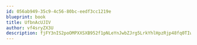 ```yaml
---
id: 056ab949-35c9-4c56-80bc-eedf3cc1219e
blueprint: book
title: UfbnAcUJIV
author: vf4sryZX3U
description: fjFY3nIS2poOMPXXSXB952f1pNLeYnJwbZJrg5LrkYhlHpzRjp48fq0TIwzjcIVFDDO6QCgcge5nh4IdhoYlP7tIRY2lXIlqFvwG
---
```

